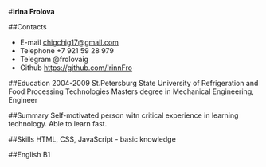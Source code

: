 #**Irina Frolova**

##Contacts
- E-mail 
chigchig17@gmail.com
- Telephone 
+7 921 59 28 979
- Telegram 
@frolovaig
- Github
https://github.com/IrinnFro

##Education
2004-2009 St.Petersburg State University of Refrigeration and Food Processing Technologies
Masters degree in Mechanical Engineering, Engineer


##Summary
Self-motivated person witn critical experience in learning technology. Able to learn fast.

##Skills
HTML, CSS, JavaScript - basic knowledge

##English
B1
